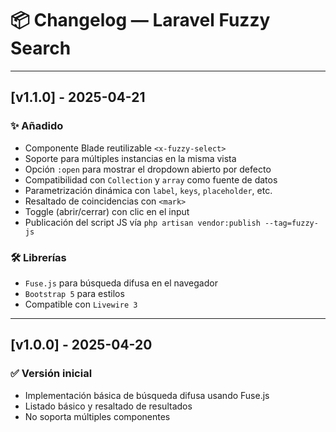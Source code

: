 # 📦 Changelog — Laravel Fuzzy Search

---

## [v1.1.0] - 2025-04-21

### ✨ Añadido
- Componente Blade reutilizable `<x-fuzzy-select>`
- Soporte para múltiples instancias en la misma vista
- Opción `:open` para mostrar el dropdown abierto por defecto
- Compatibilidad con `Collection` y `array` como fuente de datos
- Parametrización dinámica con `label`, `keys`, `placeholder`, etc.
- Resaltado de coincidencias con `<mark>`
- Toggle (abrir/cerrar) con clic en el input
- Publicación del script JS vía `php artisan vendor:publish --tag=fuzzy-js`

### 🛠️ Librerías
- `Fuse.js` para búsqueda difusa en el navegador
- `Bootstrap 5` para estilos
- Compatible con `Livewire 3`

---

## [v1.0.0] - 2025-04-20

### ✅ Versión inicial
- Implementación básica de búsqueda difusa usando Fuse.js
- Listado básico y resaltado de resultados
- No soporta múltiples componentes
